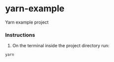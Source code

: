 # yarn-example
Yarn example project

### Instructions

1. On the terminal inside the project directory run:
```bash
yarn
```
